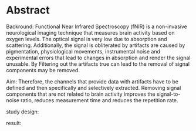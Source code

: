 # Abstract
Backround: Functional Near Infrared Spectroscopy (fNIR) is a non-invasive neurological imaging technique that measures brain activity based on oxygen levels. The optical signal is very low due to absorption and scattering. Additionally, the signal is obliterated by artifacts are caused by pigmentation, physiological movements, instrumental noise and experimental errors that lead to changes in absorption and render the signal unusable. By Filtering out the artifacts true can lead to the removal of signal components may be removed. 

Aim: Therefore, the channels that provide data with artifacts have to be defined and then specifically and selectively extracted. Removing signal components that are not related to brain activity improves the signal-to-noise ratio, reduces measurement time and reduces the repetition rate. 

study design: 

result: 
